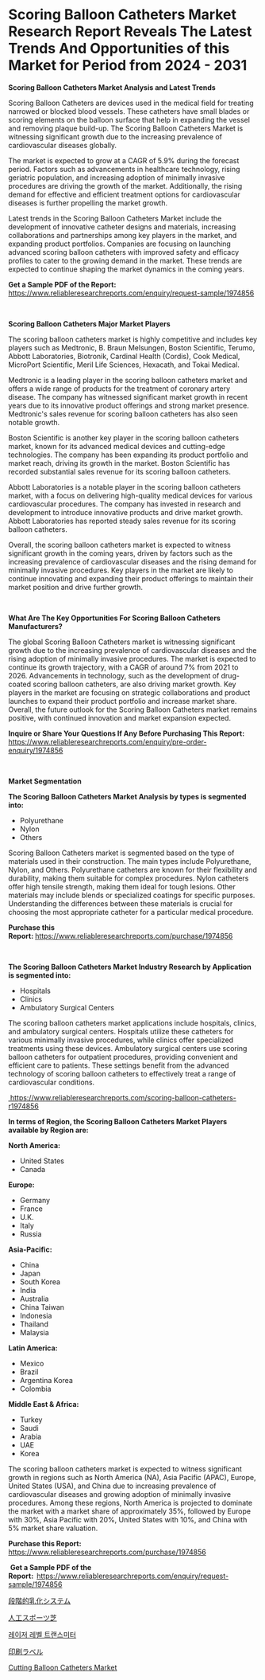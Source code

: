 <p><h1>Scoring Balloon Catheters Market Research Report Reveals The Latest Trends And Opportunities of this Market for Period from 2024 - 2031</h1></p><p><strong>Scoring Balloon Catheters Market Analysis and Latest Trends</strong></p>
<p><p>Scoring Balloon Catheters are devices used in the medical field for treating narrowed or blocked blood vessels. These catheters have small blades or scoring elements on the balloon surface that help in expanding the vessel and removing plaque build-up. The Scoring Balloon Catheters Market is witnessing significant growth due to the increasing prevalence of cardiovascular diseases globally. </p><p>The market is expected to grow at a CAGR of 5.9% during the forecast period. Factors such as advancements in healthcare technology, rising geriatric population, and increasing adoption of minimally invasive procedures are driving the growth of the market. Additionally, the rising demand for effective and efficient treatment options for cardiovascular diseases is further propelling the market growth.</p><p>Latest trends in the Scoring Balloon Catheters Market include the development of innovative catheter designs and materials, increasing collaborations and partnerships among key players in the market, and expanding product portfolios. Companies are focusing on launching advanced scoring balloon catheters with improved safety and efficacy profiles to cater to the growing demand in the market. These trends are expected to continue shaping the market dynamics in the coming years.</p></p>
<p><strong>Get a Sample PDF of the Report:&nbsp;</strong> <a href="https://www.reliableresearchreports.com/enquiry/request-sample/1974856">https://www.reliableresearchreports.com/enquiry/request-sample/1974856</a></p>
<p>&nbsp;</p>
<p><strong>Scoring Balloon Catheters Major Market Players</strong></p>
<p><p>The scoring balloon catheters market is highly competitive and includes key players such as Medtronic, B. Braun Melsungen, Boston Scientific, Terumo, Abbott Laboratories, Biotronik, Cardinal Health (Cordis), Cook Medical, MicroPort Scientific, Meril Life Sciences, Hexacath, and Tokai Medical.</p><p>Medtronic is a leading player in the scoring balloon catheters market and offers a wide range of products for the treatment of coronary artery disease. The company has witnessed significant market growth in recent years due to its innovative product offerings and strong market presence. Medtronic's sales revenue for scoring balloon catheters has also seen notable growth.</p><p>Boston Scientific is another key player in the scoring balloon catheters market, known for its advanced medical devices and cutting-edge technologies. The company has been expanding its product portfolio and market reach, driving its growth in the market. Boston Scientific has recorded substantial sales revenue for its scoring balloon catheters.</p><p>Abbott Laboratories is a notable player in the scoring balloon catheters market, with a focus on delivering high-quality medical devices for various cardiovascular procedures. The company has invested in research and development to introduce innovative products and drive market growth. Abbott Laboratories has reported steady sales revenue for its scoring balloon catheters.</p><p>Overall, the scoring balloon catheters market is expected to witness significant growth in the coming years, driven by factors such as the increasing prevalence of cardiovascular diseases and the rising demand for minimally invasive procedures. Key players in the market are likely to continue innovating and expanding their product offerings to maintain their market position and drive further growth.</p></p>
<p>&nbsp;</p>
<p><strong>What Are The Key Opportunities For Scoring Balloon Catheters Manufacturers?</strong></p>
<p><p>The global Scoring Balloon Catheters market is witnessing significant growth due to the increasing prevalence of cardiovascular diseases and the rising adoption of minimally invasive procedures. The market is expected to continue its growth trajectory, with a CAGR of around 7% from 2021 to 2026. Advancements in technology, such as the development of drug-coated scoring balloon catheters, are also driving market growth. Key players in the market are focusing on strategic collaborations and product launches to expand their product portfolio and increase market share. Overall, the future outlook for the Scoring Balloon Catheters market remains positive, with continued innovation and market expansion expected.</p></p>
<p><strong>Inquire or Share Your Questions If Any Before Purchasing This Report:</strong> <a href="https://www.reliableresearchreports.com/enquiry/pre-order-enquiry/1974856">https://www.reliableresearchreports.com/enquiry/pre-order-enquiry/1974856</a></p>
<p>&nbsp;</p>
<p><strong>Market Segmentation</strong></p>
<p><strong>The Scoring Balloon Catheters Market Analysis by types is segmented into:</strong></p>
<p><ul><li>Polyurethane</li><li>Nylon</li><li>Others</li></ul></p>
<p><p>Scoring Balloon Catheters market is segmented based on the type of materials used in their construction. The main types include Polyurethane, Nylon, and Others. Polyurethane catheters are known for their flexibility and durability, making them suitable for complex procedures. Nylon catheters offer high tensile strength, making them ideal for tough lesions. Other materials may include blends or specialized coatings for specific purposes. Understanding the differences between these materials is crucial for choosing the most appropriate catheter for a particular medical procedure.</p></p>
<p><strong>Purchase this Report:&nbsp;</strong><a href="https://www.reliableresearchreports.com/purchase/1974856">https://www.reliableresearchreports.com/purchase/1974856</a></p>
<p>&nbsp;</p>
<p><strong>The Scoring Balloon Catheters Market Industry Research by Application is segmented into:</strong></p>
<p><ul><li>Hospitals</li><li>Clinics</li><li>Ambulatory Surgical Centers</li></ul></p>
<p><p>The scoring balloon catheters market applications include hospitals, clinics, and ambulatory surgical centers. Hospitals utilize these catheters for various minimally invasive procedures, while clinics offer specialized treatments using these devices. Ambulatory surgical centers use scoring balloon catheters for outpatient procedures, providing convenient and efficient care to patients. These settings benefit from the advanced technology of scoring balloon catheters to effectively treat a range of cardiovascular conditions.</p></p>
<p><a href="https://www.reliableresearchreports.com/scoring-balloon-catheters-r1974856">&nbsp;https://www.reliableresearchreports.com/scoring-balloon-catheters-r1974856</a></p>
<p><strong>In terms of Region, the Scoring Balloon Catheters Market Players available by Region are:</strong></p>
<p>
    <p> <strong> North America: </strong>
        <ul>
            <li>United States</li>
            <li>Canada</li>
        </ul>
        </p> 
    <p> <strong> Europe: </strong>
        <ul>
            <li>Germany</li>
            <li>France</li>
            <li>U.K.</li>
            <li>Italy</li>
            <li>Russia</li>
        </ul>
        </p> 
    <p> <strong> Asia-Pacific: </strong>
        <ul>
            <li>China</li>
            <li>Japan</li>
            <li>South Korea</li>
            <li>India</li>
            <li>Australia</li>
            <li>China Taiwan</li>
            <li>Indonesia</li>
            <li>Thailand</li>
            <li>Malaysia</li>
        </ul>
        </p> 
    <p> <strong> Latin America: </strong>
        <ul>
            <li>Mexico</li>
            <li>Brazil</li>
            <li>Argentina Korea</li>
            <li>Colombia</li>
        </ul>
        </p> 
    <p> <strong> Middle East & Africa: </strong>
        <ul>
            <li>Turkey</li>
            <li>Saudi</li>
            <li>Arabia</li>
            <li>UAE</li>
            <li>Korea</li>
        </ul>
    </p>
    </p>
<p><p>The scoring balloon catheters market is expected to witness significant growth in regions such as North America (NA), Asia Pacific (APAC), Europe, United States (USA), and China due to increasing prevalence of cardiovascular diseases and growing adoption of minimally invasive procedures. Among these regions, North America is projected to dominate the market with a market share of approximately 35%, followed by Europe with 30%, Asia Pacific with 20%, United States with 10%, and China with 5% market share valuation.</p></p>
<p><strong>Purchase this Report: </strong><a href="https://www.reliableresearchreports.com/purchase/1974856">https://www.reliableresearchreports.com/purchase/1974856</a></p>
<p>&nbsp;<strong>Get a Sample PDF of the Report:&nbsp;&nbsp;</strong><a href="https://www.reliableresearchreports.com/enquiry/request-sample/1974856">https://www.reliableresearchreports.com/enquiry/request-sample/1974856</a></p>
<p><strong></strong></p>
<p><p><a href="https://medium.com/@kaiyohnson76845/%E3%83%95%E3%82%A1%E3%82%B3%E3%82%A8%E3%83%A0%E3%83%AB%E3%82%B7%E3%83%95%E3%82%A3%E3%82%B1%E3%83%BC%E3%82%B7%E3%83%A7%E3%83%B3%E3%82%B7%E3%82%B9%E3%83%86%E3%83%A0%E5%B8%82%E5%A0%B4-%E7%A8%AE%E9%A1%9E-%E3%82%A2%E3%83%97%E3%83%AA%E3%82%B1%E3%83%BC%E3%82%B7%E3%83%A7%E3%83%B3-%E3%81%8A%E3%82%88%E3%81%B3%E5%9C%B0%E7%90%86%E3%81%AB%E3%82%88%E3%82%8B%E5%8C%85%E6%8B%AC%E7%9A%84%E3%81%AA%E8%A9%95%E4%BE%A1-6c4164879b19">段階的乳化システム</a></p><p><a href="https://github.com/EstaSprer20231/Market-Research-Report-List-1/blob/main/838863752279.md">人工スポーツ芝</a></p><p><a href="https://medium.com/@codinchelcea2022/%EB%A0%88%EC%9D%B4%EC%A0%80-%EB%A0%88%EB%B2%A8-%EC%A0%84%EC%86%A1%EA%B8%B0-%EC%8B%9C%EC%9E%A5-%EC%8B%9C%EC%9E%A5-%EC%A0%90%EC%9C%A0%EC%9C%A8-%EC%8B%9C%EC%9E%A5-%EB%8F%99%ED%96%A5-%EB%B0%8F-%EB%AF%B8%EB%9E%98-%EC%84%B1%EC%9E%A5-%ED%83%90%EC%83%89-6d9927ba24d7">레이저 레벨 트랜스미터</a></p><p><a href="https://medium.com/@redsalmon1949/2024%E5%B9%B4%E3%81%8B%E3%82%892031%E5%B9%B4%E3%81%BE%E3%81%A7%E3%81%AE%E6%9C%9F%E9%96%93%E3%81%AB%E4%BA%88%E6%B8%AC%E3%81%95%E3%82%8C%E3%82%8B%E3%83%97%E3%83%AA%E3%83%B3%E3%83%88%E3%83%A9%E3%83%99%E3%83%AB%E5%B8%82%E5%A0%B4%E3%81%AE%E3%83%88%E3%83%AC%E3%83%B3%E3%83%89%E3%81%A8%E5%B8%82%E5%A0%B4%E5%88%86%E6%9E%90-e9b3432e19eb">印刷ラベル</a></p><p><a href="https://github.com/Angelnienowdseej3e45z3p8c/Market-Research-Report-List-2/blob/main/cutting-balloon-catheters-market.md">Cutting Balloon Catheters Market</a></p></p>